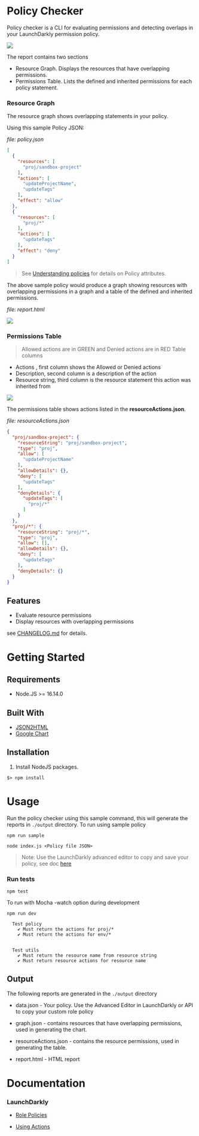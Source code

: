 # Policy Checker

Policy checker is a CLI for evaluating permissions and detecting overlaps in your LaunchDarkly permission policy. 


![](./img/overview.jpg)

The report contains two sections
- Resource Graph. Displays the resources that have overlapping permissions.
- Permissions Table. Lists the defined and inherited permissions for each policy statement.

### Resource Graph
The resource graph shows overlapping statements in your policy. 

Using this sample Policy JSON:

*file: policy.json*
```json
[
  {
    "resources": [
      "proj/sandbox-project"
    ],
    "actions": [
      "updateProjectName",
      "updateTags"
    ],
    "effect": "allow"
  },
  {
    "resources": [
      "proj/*"
    ],
    "actions": [
      "updateTags"
    ],
    "effect": "deny"
  }
]
```
>  See  [Understanding  policies](https://docs.launchdarkly.com/home/members/role-policies#understanding-policies) for details on Policy attributes.

The above sample policy would produce a graph showing resources with overlapping permissions in a graph and a table of the defined and inherited permissions.
 

*file: report.html*

![](./img/sample.jpg)


### Permissions Table
> Allowed actions are in GREEN and Denied actions are in RED
Table columns
- Actions , first column shows the Allowed or Denied actions
- Description, second column is a description of the action
- Resource string, third column is the resource statement this action was inherited from

![](./img/table.jpg)


The permissions table shows actions listed in the **resourceActions.json**. 

*file: resourceActions.json*
```json
{
  "proj/sandbox-project": {
    "resourceString": "proj/sandbox-project",
    "type": "proj",
    "allow": [
      "updateProjectName"
    ],
    "allowDetails": {},
    "deny": [
      "updateTags"
    ],
    "denyDetails": {
      "updateTags": [
        "proj/*"
      ]
    }
  },
  "proj/*": {
    "resourceString": "proj/*",
    "type": "proj",
    "allow": [],
    "allowDetails": {},
    "deny": [
      "updateTags"
    ],
    "denyDetails": {}
  }
}
```

## Features
- Evaluate resource permissions
- Display resources with overlapping permissions

see [CHANGELOG.md](CHANGELOG.md) for details.


# Getting Started
## Requirements
* Node.JS >= 16.14.0

## Built With
* [JSON2HTML](https://json2html.com/)
* [Google Chart](https://developers.google.com/chart)


## Installation
1. Install NodeJS packages.
```
$> npm install
```


# Usage 
Run the policy checker using this sample command, this will generate the reports in `./output` directory.
To run using sample policy
```
npm run sample 
```
``` 
node index.js <Policy file JSON>
```

> Note: Use the LaunchDarkly advanced editor to copy and save your policy, see doc [here](https://docs.launchdarkly.com/home/members/role-policies#writing-policies-in-the-advanced-editor)


### Run tests   
```
npm test
```

To run with Mocha -watch option during development

```
npm run dev
```

```
  Test policy
    ✔ Must return the actions for proj/*
    ✔ Must return the actions for env/*
  

  Test utils
    ✔ Must return the resource name from resource string
    ✔ Must return resource actions for resource name

```

## Output 
The following reports are generated in the `./output` directory
* data.json  - Your policy. Use the Advanced Editor in LaunchDarkly or API to copy your custom role policy

* graph.json - contains resources that have overlapping permissions, used in generating the chart.

* resourceActions.json - contains the resource permissions, used in generating the table.

* report.html -  HTML report


# Documentation

### LaunchDarkly
* [Role Policies](https://docs.launchdarkly.com/home/members/role-policies)

* [Using Actions](https://docs.launchdarkly.com/home/members/role-actions)
